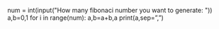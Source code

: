 num = int(input("How many fibonaci number you want to generate: "))
      a,b=0,1
      for i in range(num):
      a,b=a+b,a
      print(a,sep=”,”)
